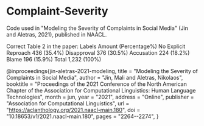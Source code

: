 # Complaint-Severity
Code used in "Modeling the Severity of Complaints in Social Media" (Jin  and  Aletras, 2021), published in NAACL.

Correct Table 2 in the paper:
Labels                   Amount         (Percentage%)
No Explicit Reproach     436             (35.4%)
Disapproval              376             (30.5%)
Accusation               224             (18.2%)
Blame                    196             (15.9%)
Total                    1,232           (100%)

@inproceedings{jin-aletras-2021-modeling,
    title = "Modeling the Severity of Complaints in Social Media",
    author = "Jin, Mali  and
      Aletras, Nikolaos",
    booktitle = "Proceedings of the 2021 Conference of the North American Chapter of the Association for Computational Linguistics: Human Language Technologies",
    month = jun,
    year = "2021",
    address = "Online",
    publisher = "Association for Computational Linguistics",
    url = "https://aclanthology.org/2021.naacl-main.180",
    doi = "10.18653/v1/2021.naacl-main.180",
    pages = "2264--2274",
}
